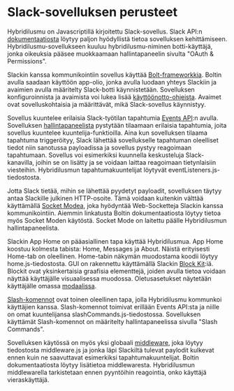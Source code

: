# Slack-sovelluksen perusteet

Hybridilusmu on Javascriptillä kirjoitettu Slack-sovellus. Slack API:n [dokumentaatiosta](https://api.slack.com/) löytyy paljon hyödyllistä tietoa sovelluksen kehittämiseen. Hybridilusmu-sovellukseen kuuluu hybridilusmu-niminen botti-käyttäjä, jonka oikeuksia pääsee muokkaamaan hallintapaneelin sivulta "OAuth & Permissions".

Slackin kanssa kommunikointiin sovellus käyttää [Bolt-frameworkkia](https://slack.dev/bolt-js/tutorial/getting-started). Boltin avulla saadaan käyttöön app-olio, jonka avulla luodaan yhteys Slackiin ja avaimien avulla määritelty Slack-botti käynnistetään. Sovelluksen konfiguroinnista ja avaimista voi lukea lisää [käyttöönotto-ohjeista](https://github.com/hytuslain/hytuslain/blob/master/docs/kayttoonottoohjeet.md). Avaimet ovat sovelluskohtaisia ja määrittävät, mikä Slack-sovellus käynnistyy.

Sovellus kuuntelee erilaisia Slack-työtilan tapahtumia [Events API](https://api.slack.com/apis/connections/events-api):n avulla. Sovelluksen [hallintapaneelista](https://api.slack.com/apps/) pystytään tilaamaan erilaisia tapahtumia, joita sovellus kuuntelee kuuntelija-funktioilla. Aina kun sovelluksen tilaama tapahtuma triggeröityy, Slack lähettää sovellukselle tapahtuman oleelliset tiedot niin sanotussa payloadissa ja sovellus pystyy reagoimaan tapahtumaan. Sovellus voi esimerkiksi kuunnella keskusteluja Slack-kanavilla, joihin se on lisätty ja se voidaan laittaa reagoimaan tietynlaisiin viesteihin. Hybridilusmun tapahtumakuuntelijat löytyvät eventListeners.js-tiedostosta.

Jotta Slack tietää, mihin se lähettää pyydetyt payloadit, sovelluksen täytyy antaa Slackille julkinen HTTP-osoite. Tämä voidaan kuitenkin välttää käyttämällä [Socket Modea](https://api.slack.com/apis/connections/socket), joka hyödyntää Web-Socketteja Slackin kanssa kommunikointiin. Aiemmin linkatusta Boltin dokumentaatiosta löytyy tietoa myös Socket Moden käytöstä. Socket Mode on laitettu päälle Hybridilusmun hallintapaneelista. 

Slackin App Home on pääasiallinen tapa käyttää Hybridilusmua. App Home koostuu kolmesta tabista: Home, Messages ja About. Näistä erityisesti Home-tab on oleellinen. Home-tabin näkymän muodostama koodii löytyy home.js-tiedostosta. GUI on rakennettu käyttämällä Slackin [Block Kit](https://api.slack.com/block-kit):iä. Blockit ovat yksinkertaisia graafisia elementtejä, joiden avulla tietoa voidaan näyttää käyttäjälle visuaalisessa muodossa. Oletusasetukset näytetään käyttäjälle omassa [modaalissa](https://api.slack.com/surfaces/modals).

[Slash-komennot](https://api.slack.com/interactivity/slash-commands) ovat toinen oleellinen tapa, jolla Hybridilusmu kommunkoi käyttäjien kanssa. Slash-komennot toimivat erillään Events API:sta ja niille on omat kuuntelijansa slashCommands.js-tiedostossa. Sovelluksen käyttämät Slash-komennot on määritelty hallintapaneelissa sivulla "Slash Commands". 
 
Sovelluksen käytössä on myös yksi globaali [middleware](https://slack.dev/bolt-js/concepts#global-middleware), joka löytyy tiedostosta middleware.js ja jonka läpi Slackiltä tulevat paylodit kulkevat ennen kuin ne saavuttavat esimerkiksi tapahtumakuuntelijat. Boltin dokumentaatiosta löytyy lisätietoa middlewaresta.
Hybridilusmun middlewarella tarkistetaan ennen pyyntöihin reagointia, onko käyttäjä vieraskäyttäjä.
